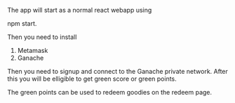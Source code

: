 The app will start as a normal react webapp using

npm start.

Then you need to install 
1) Metamask
2) Ganache

Then you need to signup and connect to the Ganache private network.
After this you will be elligible to get green score or green points.

The green points can be used to redeem goodies on the redeem page.
